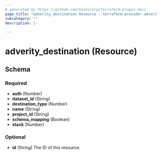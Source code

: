 ```yaml
---
# generated by https://github.com/hashicorp/terraform-plugin-docs
page_title: "adverity_destination Resource - terraform-provider-adverity"
subcategory: ""
description: |-
  
---
```


# adverity_destination (Resource)





<!-- schema generated by tfplugindocs -->
## Schema

### Required

- **auth** (Number)
- **dataset_id** (String)
- **destination_type** (Number)
- **name** (String)
- **project_id** (String)
- **schema_mapping** (Boolean)
- **stack** (Number)

### Optional

- **id** (String) The ID of this resource.


